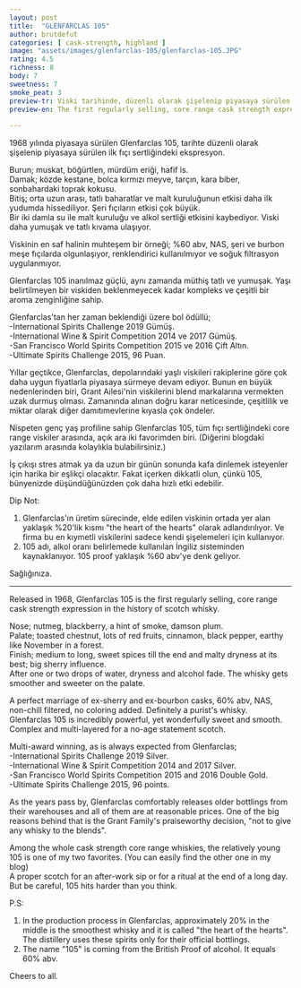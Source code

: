 ```yaml
---
layout: post
title:  "GLENFARCLAS 105"
author: brutdefut
categories: [ cask-strength, highland ]
image: "assets/images/glenfarclas-105/glenfarclas-105.JPG"
rating: 4.5
richness: 8
body: 7
sweetness: 7
smoke_peat: 3
preview-tr: Viski tarihinde, düzenli olarak şişelenip piyasaya sürülen ilk fıçı sertliğindeki ekspresyon.        
preview-en: The first regularly selling, core range cask strength expression in the history of scotch whisky.     
     
---
```


1968 yılında piyasaya sürülen Glenfarclas 105, tarihte düzenli olarak şişelenip piyasaya sürülen ilk fıçı sertliğindeki ekspresyon.  

Burun; muskat, böğürtlen, mürdüm eriği, hafif is.  
Damak; közde kestane, bolca kırmızı meyve, tarçın, kara biber, sonbahardaki toprak kokusu.  
Bitiş; orta uzun arası, tatlı baharatlar ve malt kuruluğunun etkisi daha ilk yudumda hissediliyor. Şeri fıçıların etkisi çok büyük.  
Bir iki damla su ile malt kuruluğu ve alkol sertliği etkisini kaybediyor. Viski daha yumuşak ve tatlı kıvama ulaşıyor.  

Viskinin en saf halinin muhteşem bir örneği; %60 abv, NAS, şeri ve burbon meşe fıçılarda olgunlaşıyor, renklendirici kullanılmıyor ve soğuk filtrasyon uygulanmıyor.  

Glenfarclas 105 inanılmaz güçlü, aynı zamanda müthiş tatlı ve yumuşak. Yaşı belirtilmeyen bir viskiden beklenmeyecek kadar kompleks ve çeşitli bir aroma zenginliğine sahip.   

Glenfarclas'tan her zaman beklendiği üzere bol ödüllü;  
-International Spirits Challenge 2019 Gümüş.    
-International Wine & Spirit Competition 2014 ve 2017 Gümüş.  
-San Francisco World Spirits Competition 2015 ve 2016 Çift Altın.  
-Ultimate Spirits Challenge 2015, 96 Puan.  

Yıllar geçtikce, Glenfarclas, depolarındaki yaşlı viskileri rakiplerine göre çok daha uygun fiyatlarla piyasaya sürmeye devam ediyor. Bunun en büyük nedenlerinden biri, Grant Ailesi'nin viskilerini blend markalarına vermekten uzak durmuş olması. Zamanında alınan doğru karar neticesinde, çeşitlilik ve miktar olarak diğer damıtımevlerine kıyasla çok öndeler.  

Nispeten genç yaş profiline sahip Glenfarclas 105, tüm fıçı sertliğindeki core range viskiler arasında, açık ara iki favorimden biri. (Diğerini blogdaki yazılarım arasında kolaylıkla bulabilirsiniz.)  

İş çıkışı stres atmak ya da uzun bir günün sonunda kafa dinlemek isteyenler için harika bir eşlikçi olacaktır. Fakat içerken dikkatli olun, çünkü 105, bünyenizde düşündüğünüzden çok daha hızlı etki edebilir.  

Dip Not:  
1) Glenfarclas'ın üretim sürecinde, elde edilen viskinin ortada yer alan yaklaşık %20'lik kısmı "the heart of the hearts" olarak adlandırılıyor. Ve firma bu en kıymetli viskilerini sadece kendi şişelemeleri için kullanıyor.   
2) 105 adı, alkol oranı belirlemede kullanılan İngiliz sisteminden kaynaklanıyor. 105 proof yaklaşık %60 abv'ye denk geliyor.   

Sağlığınıza.   

   
-----------------------------------------------

<p id="english"></p>

Released in 1968, Glenfarclas 105 is the first regularly selling, core range cask strength expression in the history of scotch whisky.  

Nose; nutmeg, blackberry, a hint of smoke, damson plum.  
Palate; toasted chestnut, lots of red fruits, cinnamon, black pepper, earthy like November in a forest.  
Finish; medium to long, sweet spices till the end and malty dryness at its best; big sherry influence.   
After one or two drops of water, dryness and alcohol fade. The whisky gets smoother and sweeter on the palate.   

A perfect marriage of ex-sherry and ex-bourbon casks, 60% abv, NAS, non-chill filtered, no coloring added. Definitely a purist's whisky.   
Glenfarclas 105 is incredibly powerful, yet wonderfully sweet and smooth. Complex and multi-layered for a no-age statement scotch.   

Multi-award winning, as is always expected from Glenfarclas;  
-International Spirits Challenge 2019 Silver.    
-International Wine & Spirit Competition 2014 and 2017 Silver.  
-San Francisco World Spirits Competition 2015 and 2016 Double Gold.  
-Ultimate Spirits Challenge 2015, 96 points.   

As the years pass by, Glenfarclas comfortably releases older bottlings from their warehouses and all of them are at reasonable prices. One of the big reasons behind that is the Grant Family's praiseworthy decision, "not to give any whisky to the blends".  

Among the whole cask strength core range whiskies, the relatively young 105 is one of my two favorites. (You can easily find the other one in my blog)   
A proper scotch for an after-work sip or for a ritual at the end of a long day. But be careful, 105 hits harder than you think.  

P.S:  
1) In the production process in Glenfarclas, approximately 20% in the middle is the smoothest whisky and it is called "the heart of the hearts". The distillery uses these spirits only for their official bottlings.  
2) The name "105" is coming from the British Proof of alcohol. It equals 60% abv.  

Cheers to all.    
